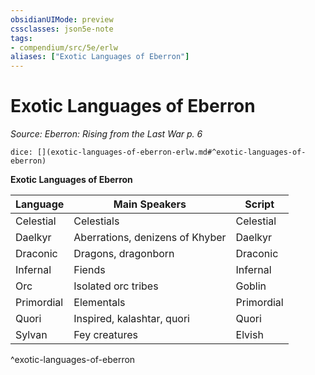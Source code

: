 ```yaml
---
obsidianUIMode: preview
cssclasses: json5e-note
tags:
- compendium/src/5e/erlw
aliases: ["Exotic Languages of Eberron"]
---
```

# Exotic Languages of Eberron
*Source: Eberron: Rising from the Last War p. 6* 

`dice: [](exotic-languages-of-eberron-erlw.md#^exotic-languages-of-eberron)`

**Exotic Languages of Eberron**

| Language | Main Speakers | Script |
|----------|---------------|--------|
| Celestial | Celestials | Celestial |
| Daelkyr | Aberrations, denizens of Khyber | Daelkyr |
| Draconic | Dragons, dragonborn | Draconic |
| Infernal | Fiends | Infernal |
| Orc | Isolated orc tribes | Goblin |
| Primordial | Elementals | Primordial |
| Quori | Inspired, kalashtar, quori | Quori |
| Sylvan | Fey creatures | Elvish |
^exotic-languages-of-eberron